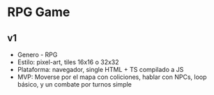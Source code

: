 # RPG Game

## v1

- Genero - RPG
- Estilo: pixel-art, tiles 16x16 o 32x32
- Plataforma: navegador, single HTML + TS compilado a JS
- MVP: Moverse por el mapa con coliciones, hablar con NPCs, loop básico, y un combate por turnos simple
